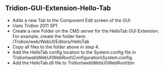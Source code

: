 Tridion-GUI-Extension-Hello-Tab
------------------------
- Adds a new Tab to the Component Edit screen of the GUI
- Uses Tridion 2011 SP1  
- Create a new Folder on the CMS server for the HelloTab GUI Extension.  For example, create the folder here: /Tridion/web/WebUI/Editors/HelloTab 
- Copy all files to the folder above in step 4.
- Add the HelloTab config location to the System.config file in Tridion\web\WebUI\WebRoot\Configuration\System.config.
- Add the HelloTab.dll file to Tridion\web\WebUI\WebRoot\bin

